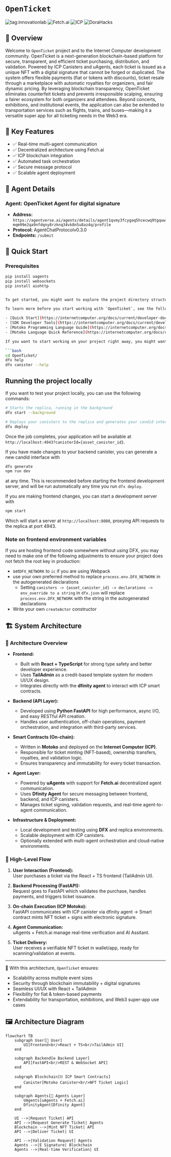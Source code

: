 # `OpenTicket`
![tag:innovationlab](https://img.shields.io/badge/innovationlab-3D8BD3)
![Fetch.ai](https://img.shields.io/badge/Fetch.ai-Enabled-brightgreen)
![ICP](https://img.shields.io/badge/ICP-Integrated-blue)
![DoraHacks](https://img.shields.io/badge/DoraHacks-Hackathon-orange)

## 📖 Overview

Welcome to `OpenTicket` project and to the Internet Computer development community. OpenTicket is a next-generation blockchain-based platform for secure, transparent, and efficient ticket purchasing, distribution, and validation. Powered by ICP Canisters and uAgents, each ticket is issued as a unique NFT with a digital signature that cannot be forged or duplicated. The system offers flexible payments (fiat or tokens with discounts), ticket resale through a marketplace with automatic royalties for organizers, and fair dynamic pricing. By leveraging blockchain transparency, OpenTicket eliminates counterfeit tickets and prevents irresponsible scalping, ensuring a fairer ecosystem for both organizers and attendees. Beyond concerts, exhibitions, and institutional events, the application can also be extended to transportation services such as flights, trains, and buses—making it a versatile super app for all ticketing needs in the Web3 era.

## 🎯 Key Features

- ✅ Real-time multi-agent communication
- ✅ Decentralized architecture using Fetch.ai
- ✅ ICP blockchain integration
- ✅ Automated task orchestration
- ✅ Secure message protocol
- ✅ Scalable agent deployment

## 🤖 Agent Details
### Agent: OpenTicket Agent for digital signature
- **Address:** `https://agentverse.ai/agents/details/agent1qvmy3fcygaq5hcecwq9tgquwmqm99e2qa9nfdqny8rzknq34vk8n5u8az4q/profile`
- **Protocol:** AgentChatProtocolv0.3.0
- **Endpoints:** `/submit`


## 🚀 Quick Start

### Prerequisites
```bash
pip install uagents
pip install websockets
pip install aiohttp


To get started, you might want to explore the project directory structure and the default configuration file. Working with this project in your development environment will not affect any production deployment or identity tokens.

To learn more before you start working with `OpenTicket`, see the following documentation available online:

- [Quick Start](https://internetcomputer.org/docs/current/developer-docs/setup/deploy-locally)
- [SDK Developer Tools](https://internetcomputer.org/docs/current/developer-docs/setup/install)
- [Motoko Programming Language Guide](https://internetcomputer.org/docs/current/motoko/main/motoko)
- [Motoko Language Quick Reference](https://internetcomputer.org/docs/current/motoko/main/language-manual)

If you want to start working on your project right away, you might want to try the following commands:

```bash
cd OpenTicket/
dfx help
dfx canister --help
```

## Running the project locally

If you want to test your project locally, you can use the following commands:

```bash
# Starts the replica, running in the background
dfx start --background

# Deploys your canisters to the replica and generates your candid interface
dfx deploy
```

Once the job completes, your application will be available at `http://localhost:4943?canisterId={asset_canister_id}`.

If you have made changes to your backend canister, you can generate a new candid interface with

```bash
dfx generate
npm run dev
```

at any time. This is recommended before starting the frontend development server, and will be run automatically any time you run `dfx deploy`.

If you are making frontend changes, you can start a development server with

```bash
npm start
```

Which will start a server at `http://localhost:8080`, proxying API requests to the replica at port 4943.

### Note on frontend environment variables

If you are hosting frontend code somewhere without using DFX, you may need to make one of the following adjustments to ensure your project does not fetch the root key in production:

- set`DFX_NETWORK` to `ic` if you are using Webpack
- use your own preferred method to replace `process.env.DFX_NETWORK` in the autogenerated declarations
  - Setting `canisters -> {asset_canister_id} -> declarations -> env_override to a string` in `dfx.json` will replace `process.env.DFX_NETWORK` with the string in the autogenerated declarations
- Write your own `createActor` constructor
## 🏗️ System Architecture


### 🔹 Architecture Overview
- **Frontend:**  
  - Built with **React + TypeScript** for strong type safety and better developer experience.  
  - Uses **TailAdmin** as a credit-based template system for modern UI/UX design.  
  - Integrates directly with the **dfinity agent** to interact with ICP smart contracts.  

- **Backend (API Layer):**  
  - Developed using **Python FastAPI** for high performance, async I/O, and easy RESTful API creation.  
  - Handles user authentication, off-chain operations, payment orchestration, and integration with third-party services.  

- **Smart Contracts (On-chain):**  
  - Written in **Motoko** and deployed on the **Internet Computer (ICP)**.  
  - Responsible for ticket minting (NFT-based), ownership transfers, royalties, and validation logic.  
  - Ensures transparency and immutability for every ticket transaction.  

- **Agent Layer:**  
  - Powered by **uAgents** with support for **Fetch.ai** decentralized agent communication.  
  - Uses **Dfinity Agent** for secure messaging between frontend, backend, and ICP canisters.  
  - Manages ticket signing, validation requests, and real-time agent-to-agent communication.  

- **Infrastructure & Deployment:**  
  - Local development and testing using **DFX** and replica environments.  
  - Scalable deployment with ICP canisters.  
  - Optionally extended with multi-agent orchestration and cloud-native environments.  

### 🔹 High-Level Flow
1. **User Interaction (Frontend):**  
   User purchases a ticket via the React + TS frontend (TailAdmin UI).  

2. **Backend Processing (FastAPI):**  
   Request goes to FastAPI which validates the purchase, handles payments, and triggers ticket issuance.  

3. **On-chain Execution (ICP Motoko):**  
   FastAPI communicates with ICP canister via dfinity agent → Smart contract mints NFT ticket + signs with electronic signature.  

4. **Agent Communication:**  
   uAgents + Fetch.ai manage real-time verification and AI Assitant.  

5. **Ticket Delivery:**  
   User receives a verifiable NFT ticket in wallet/app, ready for scanning/validation at events.  

---

📌 With this architecture, `OpenTicket` ensures:  
- Scalability across multiple event sizes  
- Security through blockchain immutability + digital signatures  
- Seamless UI/UX with React + TailAdmin  
- Flexibility for fiat & token-based payments  
- Extendability for transportation, exhibitions, and Web3 super-app use cases

## 🖼️ Architecture Diagram

```mermaid
flowchart TB
    subgraph User[👤 User]
        UI[Frontend<br/>React + TS<br/>TailAdmin UI]
    end

    subgraph Backend[⚙️ Backend Layer]
        API[FastAPI<br/>REST & WebSocket API]
    end

    subgraph Blockchain[⛓️ ICP Smart Contracts]
        Canister[Motoko Canister<br/>NFT Ticket Logic]
    end

    subgraph Agents[🤖 Agents Layer]
        UAgents[uAgents + Fetch.ai]
        DfinityAgent[Dfinity Agent]
    end

    UI -->|Request Ticket| API
    API -->|Request Generate Ticket| Agents
    Blockchain -->|Mint NFT Ticket| API
    API -->|Deliver Ticket| UI

    API -->|Validation Request| Agents
    Agents -->|E Signature| Blockchain
    Agents -->|Real-time Verification| UI


